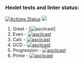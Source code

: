### Hexlet tests and linter status:
[![Actions Status](https://github.com/6aobab/java-project-61/actions/workflows/hexlet-check.yml/badge.svg)](https://github.com/6aobab/java-project-61/actions)
<a href="https://codeclimate.com/github/6aobab/java-project-61/maintainability"><img src="https://api.codeclimate.com/v1/badges/3ba169ba8e29f40dc1c5/maintainability" /></a>
1) Greet - [![asciicast]({https://asciinema.org/a/QJKyr2ANCKR14n58TU7iEm3l9}.svg)]
2) Even - [![asciicast]({https://asciinema.org/a/O4Kr8HUHl4rx3wO5ASFIeZzJ3}.svg)]({https://asciinema.org/a/O4Kr8HUHl4rx3wO5ASFIeZzJ3})
3) Calc - [![asciicast]({https://asciinema.org/a/RzWmxyBEqnbbnbUv2QSRZv4vS}.svg)]({https://asciinema.org/a/RzWmxyBEqnbbnbUv2QSRZv4vS})
4) GCD - [![asciicast]({https://asciinema.org/a/cll86rnVW2FDxToUdS2zGIDDC}.svg)]({https://asciinema.org/a/cll86rnVW2FDxToUdS2zGIDDC})
5) Progression - [![asciicast]({https://asciinema.org/a/BANqWzgBTkxQRdmmssuYPZ4QR}.svg)]({https://asciinema.org/a/BANqWzgBTkxQRdmmssuYPZ4QR})
6) Prime - [![asciicast]({https://asciinema.org/a/neNyWR6gpif7ib50ZrDV59DtD}.svg)]({https://asciinema.org/a/neNyWR6gpif7ib50ZrDV59DtD})
